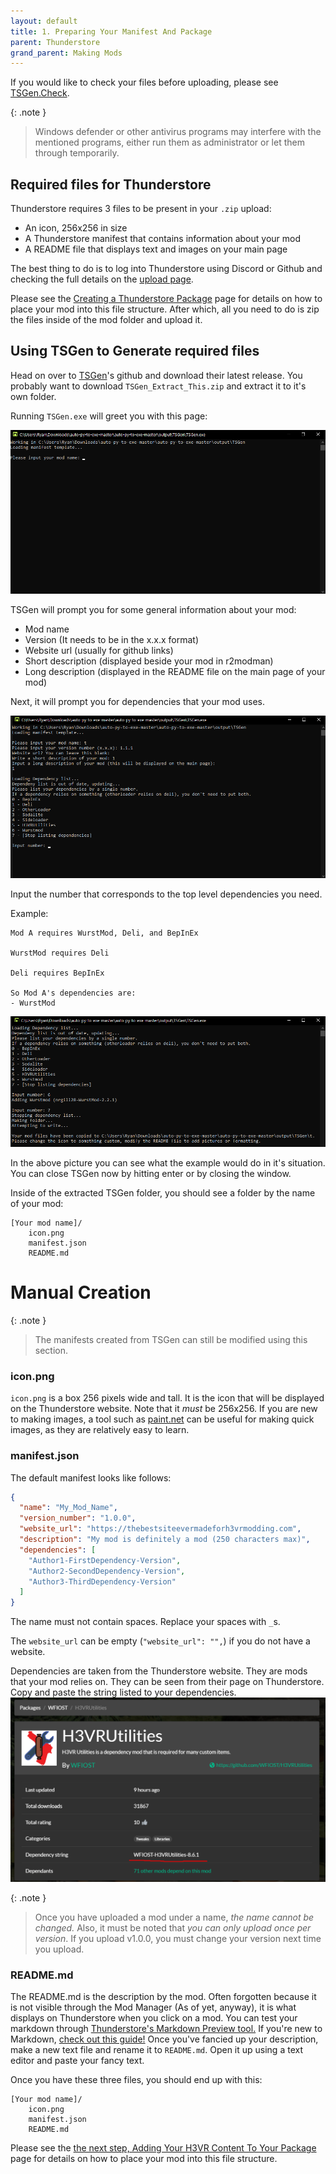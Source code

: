 ```yaml
---
layout: default
title: 1. Preparing Your Manifest And Package
parent: Thunderstore
grand_parent: Making Mods
---
```


If you would like to check your files before uploading, please see [TSGen.Check](https://github.com/nayr31/TSGen.Check).

{: .note }
> Windows defender or other antivirus programs may interfere with the mentioned programs, either run them as administrator or let them through temporarily.

## Required files for Thunderstore

Thunderstore requires 3 files to be present in your `.zip` upload:

- An icon, 256x256 in size
- A Thunderstore manifest that contains information about your mod
- A README file that displays text and images on your main page

The best thing to do is to log into Thunderstore using Discord or Github and checking the full details on
the [upload page](https://h3vr.thunderstore.io/package/create/).

Please see the [Creating a Thunderstore Package](creating.md) page for details on how to place your mod into this file
structure. After which, all you need to do is zip the files inside of the mod folder and upload it.

## Using TSGen to Generate required files

Head on over to [TSGen](https://github.com/nayr31/TSGen)'s github and download their latest release. You probably want
to download `TSGen_Extract_This.zip` and extract it to it's own folder.

Running `TSGen.exe` will greet you with this page:

![run tsgen](images/TSGen/run.png)

TSGen will prompt you for some general information about your mod:

- Mod name
- Version (It needs to be in the x.x.x format)
- Website url (usually for github links)
- Short description (displayed beside your mod in r2modman)
- Long description (displayed in the README file on the main page of your mod)

Next, it will prompt you for dependencies that your mod uses.

![tsgen dependencies](images/TSGen/dependencies.png)

Input the number that corresponds to the top level dependencies you need.

Example:

```text
Mod A requires WurstMod, Deli, and BepInEx

WurstMod requires Deli

Deli requires BepInEx

So Mod A's dependencies are:
- WurstMod
```

![tsgen finish](images/TSGen/finish.png)

In the above picture you can see what the example would do in it's situation. You can close TSGen now by hitting enter
or by closing the window.

Inside of the extracted TSGen folder, you should see a folder by the name of your mod:

```text
[Your mod name]/
    icon.png
    manifest.json
    README.md
```

# Manual Creation

{: .note }
> The manifests created from TSGen can still be modified using this section.

### icon.png

`icon.png` is a box 256 pixels wide and tall. It is the icon that will be displayed on the Thunderstore website. Note
that it *must* be 256x256. If you are new to making images, a tool such
as [paint.net](https://www.getpaint.net/index.html) can be useful for making quick images, as they are relatively easy
to learn.

### manifest.json

The default manifest looks like follows:

```json
{
  "name": "My_Mod_Name",
  "version_number": "1.0.0",
  "website_url": "https://thebestsiteevermadeforh3vrmodding.com",
  "description": "My mod is definitely a mod (250 characters max)",
  "dependencies": [
    "Author1-FirstDependency-Version",
    "Author2-SecondDependency-Version",
    "Author3-ThirdDependency-Version"
  ]
}
```

The name must not contain spaces. Replace your spaces with `_`s.

The `website_url` can be empty (`"website_url": "",`) if you do not have a website.

Dependencies are taken from the Thunderstore website. They are mods that your mod relies on. They can be seen from their
page on Thunderstore. Copy and paste the string listed to your dependencies.
![dependencies](images/thunderstore/dependencies.png)

{: .note }
> Once you have uploaded a mod under a name, *the name cannot be changed.*
> Also, it must be noted that *you can only upload once per version*. If you upload v1.0.0, you must change your version next time you upload.

### README.md

The README.md is the description by the mod. Often forgotten because it is not visible through the Mod Manager (As of
yet, anyway), it is what displays on Thunderstore when you click on a mod. You can test your markdown
through [Thunderstore's Markdown Preview tool.](https://h3vr.thunderstore.io/tools/markdown-preview/) If you're new to
Markdown, [check out this guide!](https://www.markdowntutorial.com/)
Once you've fancied up your description, make a new text file and rename it to `README.md`. Open it up using a text
editor and paste your fancy text.

Once you have these three files, you should end up with this:

```text
[Your mod name]/
    icon.png
    manifest.json
    README.md
```

Please see the [the next step, Adding Your H3VR Content To Your Package](creating.md) page for details on how to place
your mod into this file structure.

